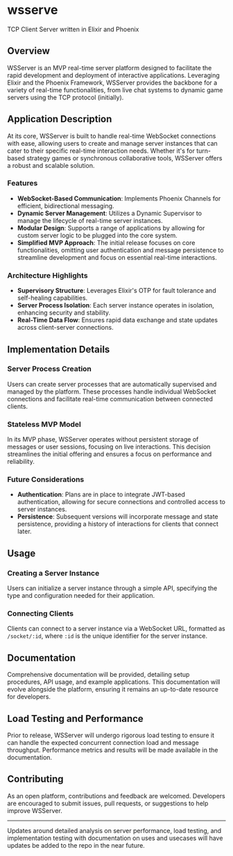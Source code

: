 # wsserve
TCP Client Server written in Elixir and Phoenix

## Overview

WSServer is an MVP real-time server platform designed to facilitate the rapid development and deployment of interactive applications. Leveraging Elixir and the Phoenix Framework, WSServer provides the backbone for a variety of real-time functionalities, from live chat systems to dynamic game servers using the TCP protocol (initially).

## Application Description

At its core, WSServer is built to handle real-time WebSocket connections with ease, allowing users to create and manage server instances that can cater to their specific real-time interaction needs. Whether it's for turn-based strategy games or synchronous collaborative tools, WSServer offers a robust and scalable solution.

### Features

- **WebSocket-Based Communication**: Implements Phoenix Channels for efficient, bidirectional messaging.
- **Dynamic Server Management**: Utilizes a Dynamic Supervisor to manage the lifecycle of real-time server instances.
- **Modular Design**: Supports a range of applications by allowing for custom server logic to be plugged into the core system.
- **Simplified MVP Approach**: The initial release focuses on core functionalities, omitting user authentication and message persistence to streamline development and focus on essential real-time interactions.

### Architecture Highlights

- **Supervisory Structure**: Leverages Elixir's OTP for fault tolerance and self-healing capabilities.
- **Server Process Isolation**: Each server instance operates in isolation, enhancing security and stability.
- **Real-Time Data Flow**: Ensures rapid data exchange and state updates across client-server connections.

## Implementation Details

### Server Process Creation

Users can create server processes that are automatically supervised and managed by the platform. These processes handle individual WebSocket connections and facilitate real-time communication between connected clients.

### Stateless MVP Model

In its MVP phase, WSServer operates without persistent storage of messages or user sessions, focusing on live interactions. This decision streamlines the initial offering and ensures a focus on performance and reliability.

### Future Considerations

- **Authentication**: Plans are in place to integrate JWT-based authentication, allowing for secure connections and controlled access to server instances.
- **Persistence**: Subsequent versions will incorporate message and state persistence, providing a history of interactions for clients that connect later.

## Usage

### Creating a Server Instance

Users can initialize a server instance through a simple API, specifying the type and configuration needed for their application.

### Connecting Clients

Clients can connect to a server instance via a WebSocket URL, formatted as `/socket/:id`, where `:id` is the unique identifier for the server instance.

## Documentation

Comprehensive documentation will be provided, detailing setup procedures, API usage, and example applications. This documentation will evolve alongside the platform, ensuring it remains an up-to-date resource for developers.

## Load Testing and Performance

Prior to release, WSServer will undergo rigorous load testing to ensure it can handle the expected concurrent connection load and message throughput. Performance metrics and results will be made available in the documentation.

## Contributing

As an open platform, contributions and feedback are welcomed. Developers are encouraged to submit issues, pull requests, or suggestions to help improve WSServer.

---

Updates around detailed analysis on server performance, load testing, and implementation testing with documentation on uses and usecases will have updates be added to the repo in the near future.

